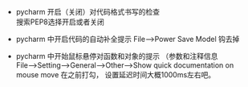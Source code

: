 - pycharm 开启（关闭）对代码格式书写的检查  
搜索PEP8选择开启或者关闭

- pycharm 中开启代码的自动补全提示
File-->Power Save Model 钩去掉

- pycharm 中开始鼠标悬停对函数和对象的提示 （参数和注释信息   
File-->Setting-->General-->Other-->Show quick documentation on mouse move 
在之前打勾， 设置延迟时间大概1000ms左右吧。


